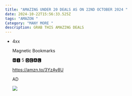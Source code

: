 ```yaml
---
title: "AMAZING UNDER 20 DEALS AS ON 22ND OCTOBER 2024 "
date: 2024-10-22T15:56:33.525Z
tags: "AMAZON "
Category: "MANY MORE "
description: GRAB THIS AMAZING DEALS
---
```

* <!--StartFragment-->

  4xx

  Magnetic Bookmarks

  🅷🅸 5 🅳🅴🅰🅻

  https://amzn.to/3YzAy8U

  AD

  <!--EndFragment--><!--StartFragment-->

  ![](https://m.media-amazon.com/images/I/71odA5qFJsS._AC_SL1500_.jpg)

  <!--EndFragment-->

  ![]()